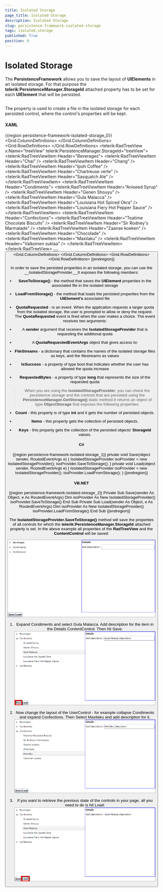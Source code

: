 ```yaml
---
title: Isolated Storage
page_title: Isolated Storage
description: Isolated Storage
slug: persistence-framework-isolated-storage
tags: isolated,storage
published: True
position: 0
---
```


# Isolated Storage



The __PersistenceFramework__ allows you to save the layout of __UIElements__ in an isolated storage. For that purpose the __telerik:PersistenceManager.StorageId__ attached property has to be set for each __UIElement__ that will be persisted.
	  

## 

The property is used to create a file in the isolated storage for each persisted control, where the control's properties will be kept.
		

#### __XAML__

{{region persistence-framework-isolated-storage_0}}
	<Grid x:Name="LayoutRoot" Background="White">
	    <Grid.ColumnDefinitions>
	        <ColumnDefinition Width="*" />
	        <ColumnDefinition Width="*" />
	    </Grid.ColumnDefinitions>
	    <Grid.RowDefinitions>
	        <RowDefinition Height="*" />
	        <RowDefinition Height="Auto" />
	    </Grid.RowDefinitions>
	    <telerik:RadTreeView x:Name="treeView" telerik:PersistenceManager.StorageId="treeView">
	        <telerik:RadTreeViewItem Header="Beverages">
	            <telerik:RadTreeViewItem Header="Chai" />
	            <telerik:RadTreeViewItem Header="Chang" />
	            <telerik:RadTreeViewItem Header="Ipoh Coffee" />
	            <telerik:RadTreeViewItem Header="Chartreuse verte" />
	            <telerik:RadTreeViewItem Header="Sasquatch Ale" />
	        </telerik:RadTreeViewItem>
	        <telerik:RadTreeViewItem Header="Condiments">
	            <telerik:RadTreeViewItem Header="Aniseed Syrup" />
	            <telerik:RadTreeViewItem Header="Genen Shouyu" />
	            <telerik:RadTreeViewItem Header="Gula Malacca" />
	            <telerik:RadTreeViewItem Header="Louisiana Hot Spiced Okra" />
	            <telerik:RadTreeViewItem Header="Louisiana Fiery Hot Pepper Sauce" />
	        </telerik:RadTreeViewItem>
	        <telerik:RadTreeViewItem Header="Confections">
	            <telerik:RadTreeViewItem Header="Teatime Chocolate Biscuits" />
	            <telerik:RadTreeViewItem Header="Sir Rodney's Marmalade" />
	            <telerik:RadTreeViewItem Header="Zaanse koeken" />
	            <telerik:RadTreeViewItem Header="Chocolade" />
	            <telerik:RadTreeViewItem Header="Maxilaku" />
	            <telerik:RadTreeViewItem Header="Valkoinen suklaa" />
	        </telerik:RadTreeViewItem>
	    </telerik:RadTreeView>
	    <StackPanel Orientation="Horizontal" Grid.Row="1">
	        <Button Content="Save" Click="Save" VerticalAlignment="Bottom" FontWeight="Bold" />
	        <Button Content="Load" Click="Load" VerticalAlignment="Bottom" FontWeight="Bold" />
	    </StackPanel>
	    <Border Grid.Column="1" BorderBrush="Blue" BorderThickness="1">
	        <ContentControl HorizontalContentAlignment="Stretch" telerik:PersistenceManager.StorageId="detailsControl">
	            <Grid>
	                <Grid.ColumnDefinitions>
	                    <ColumnDefinition Width="Auto" />
	                    <ColumnDefinition Width="*" />
	                </Grid.ColumnDefinitions>
	                <Grid.RowDefinitions>
	                    <RowDefinition Height="Auto" />
	                    <RowDefinition Height="Auto" />
	                </Grid.RowDefinitions>
	                <TextBlock Text="Details" Margin="2" VerticalAlignment="Center" FontWeight="Bold"
	                        Grid.ColumnSpan="2" />
	                <TextBlock Text="Add Description:" Grid.Row="1" Margin="2" VerticalAlignment="Center" />
	                <TextBox Margin="2" Grid.Row="1" Grid.Column="1" VerticalAlignment="Center"
	                        HorizontalAlignment="Stretch" />
	            </Grid>
	        </ContentControl>
	    </Border>
	</Grid>
	{{endregion}}



In order to save the persisted properties in an isolated storage, you can use the __IsolatedStorageProvider.__It exposes the following members:
		

* __SaveToStorage()__ - the method that saves the __UIElement__ properties in the associated file in the isolated storage
			

* __LoadFromStorage()__ - the method that loads the persisted properties from the __UIElement's__ associated file
			

* __QuotaRequested__ - is an event. When the application requests a larger quota from the isolated storage, the user is prompted to allow or deny the request. The __QuotaRequested__ event is fired when the user makes a choice. The event receives two arguments:
			

* A __sender__ argument that receives the __IsolatedStorageProvider__ that is requesting the additional quota
				

* A __QuotaRequestedEventArgs__ object that gives access to:
				

* __FileStreams__ - a dictionary that contains the names of the isolated storage files as keys, and the filestreams as values
					

* __IsSuccess__ - a property of type bool that indicates whether the user has allowed the quota increase
					

* __RequestedBytes__ - a property of type __long__ that represents the size of the requested quota
					

>When you are using the __IsolatedStorageProvider__, you can check the persistence storage and the controls that are persisted using the __PersistenceManager.GetStorage()__ static method.It returns an object of type __ObjectStorage__ that exposes the following properties:
		  

* __Count__ - this property is of type __int__ and it gets the number of persisted objects.
			  

* __Items__ - this property gets the collection of persisted objects.
			  

* __Keys__ - this property gets the collection of the persisted objects' __StorageId__ values.
			  

#### __C#__

{{region persistence-framework-isolated-storage_1}}
	private void Save(object sender, RoutedEventArgs e)
	{
	 IsolatedStorageProvider isoProvider = new IsolatedStorageProvider();
	 isoProvider.SaveToStorage();
	}
	private void Load(object sender, RoutedEventArgs e)
	{
	 IsolatedStorageProvider isoProvider = new IsolatedStorageProvider();
	 isoProvider.LoadFromStorage();
	}
	{{endregion}}



#### __VB.NET__

{{region persistence-framework-isolated-storage_2}}
	Private Sub Save(sender As Object, e As RoutedEventArgs)
		Dim isoProvider As New IsolatedStorageProvider()
		isoProvider.SaveToStorage()
	End Sub
	Private Sub Load(sender As Object, e As RoutedEventArgs)
		Dim isoProvider As New IsolatedStorageProvider()
		isoProvider.LoadFromStorage()
	End Sub
	{{endregion}}



The __IsolatedStorageProvider.SaveToStorage()__ method will save the properties of all controls for which the __telerik:PersistenceManager.StorageId__ attached property is set. In the above example all properties of the __RadTreeView__ and the __ContentControl__ will be saved:

![](images/PersistenceFramework_IsolatedStorage_Initial.png)

1. Expand Condiments and select Gula Malacca. Add description for the item in the Details ContentControl. Then hit Save:
![](images/PersistenceFramework_IsolatedStorage_Save.png)

2. Now change the layout of the UserControl - for example collapse Condiments and expand Confections. Then Select Maxilaku and add description for it. 
![](images/PersistenceFramework_IsolatedStorage_Change.png)

3. If you want to retrieve the previous state of the controls in your page, all you need to do is hit Load:
![](images/PersistenceFramework_IsolatedStorage_Load.png)

